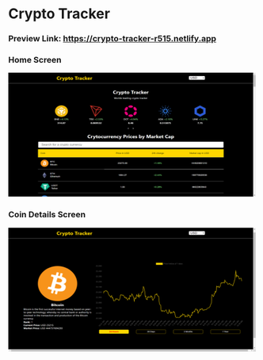 # Crypto Tracker

### Preview Link: <a href="https://crypto-tracker-r515.netlify.app" target="_blank" rel="noopener noreferrer">https://crypto-tracker-r515.netlify.app</a>

### Home Screen

<img src="./src/Screens/Home Screen.png" width='500' height='250'>

### Coin Details Screen

<img src="./src/Screens/Coin Details Screen.png" width='500' height='250'>
